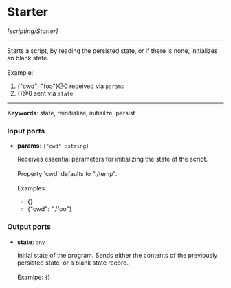 # Starter

_[scripting/Starter]_

---

Starts a script, by reading the persisted state, or if there is none, initializes an blank state.<br>
<br>
Example:<br>
1. {"cwd": "foo"}@0 received via `params`<br>
2. {}@0 sent via `state`<br>

---

__Keywords__: state, reinitialize, initiailze, persist

### Input ports

* __params__: ` {"cwd" :string} `


    Receives essential parameters for initializing the state of the script.<br>
    <br>
    Property 'cwd' defaults to "./temp".<br>
    <br>
    Examples:<br>
    * {}<br>
    * {"cwd": "./foo"}<br>

### Output ports

* __state__: ` any `


    Initial state of the program. Sends either the contents of the previously persisted state, or a blank state record.<br>
    <br>
    Examlpe: {}<br>


